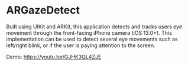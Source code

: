 # ARGazeDetect
Built using UIKit and ARKit, this application detects and tracks users eye movement through the front-facing iPhone camera (iOS 13.0+). This implementation can be used to detect several eye movements such as left/right blink, or if the user is paying attention to the screen.

Demo: https://youtu.be/GJHK3QL4ZJE
